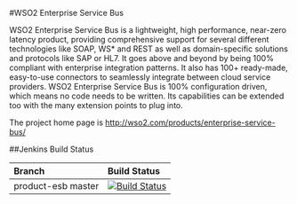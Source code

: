 #WSO2 Enterprise Service Bus

WSO2 Enterprise Service Bus is a lightweight, high performance, near-zero latency product, providing comprehensive support for several different technologies like SOAP, WS* and REST as well as domain-specific solutions and protocols like SAP or HL7. It goes above and beyond by being 100% compliant with enterprise integration patterns. It also has 100+ ready-made, easy-to-use connectors to seamlessly integrate between cloud service providers. WSO2 Enterprise Service Bus is 100% configuration driven, which means no code needs to be written. Its capabilities can be extended too with the many extension points to plug into.

The project home page is http://wso2.com/products/enterprise-service-bus/

##Jenkins Build Status

|  Branch | Build Status |
| :------------ |:-------------
| product-esb master      | [![Build Status](https://wso2.org/jenkins/job/product-esb/badge/icon)](https://wso2.org/jenkins/job/product-esb)
